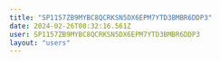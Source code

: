 ```yaml
---
title: "SP1157ZB9MYBC8QCRKSN5DX6EPM7YTD3BMBR6DDP3"
date: 2024-02-26T08:32:16.561Z
user: SP1157ZB9MYBC8QCRKSN5DX6EPM7YTD3BMBR6DDP3
layout: "users"
---
```

    